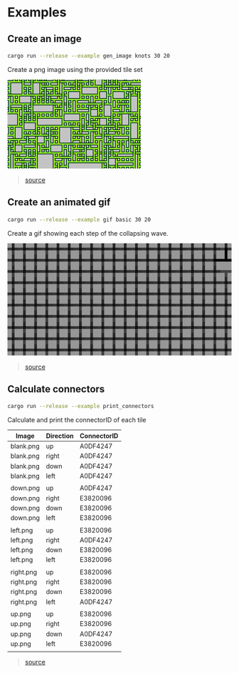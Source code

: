 # Examples

## Create an image

```sh
cargo run --release --example gen_image knots 30 20
```

Create a png image using the provided tile set

![](/examples/output.png)
> [source](/examples/gen_image.rs)

## Create an animated gif

```sh
cargo run --release --example gif basic 30 20
```

Create a gif showing each step of the collapsing wave.

![](/examples/output.gif)
> [source](/examples/gif.rs)

## Calculate connectors

```sh
cargo run --release --example print_connectors
```

Calculate and print the connectorID of each tile

| Image     | Direction | ConnectorID |
|-----------|-----------|-------------|
| blank.png | up        | A0DF4247    |
| blank.png | right     | A0DF4247    |
| blank.png | down      | A0DF4247    |
| blank.png | left      | A0DF4247    |
|           |           |             |
| down.png  | up        | A0DF4247    |
| down.png  | right     | E3820096    |
| down.png  | down      | E3820096    |
| down.png  | left      | E3820096    |
|           |           |             |
| left.png  | up        | E3820096    |
| left.png  | right     | A0DF4247    |
| left.png  | down      | E3820096    |
| left.png  | left      | E3820096    |
|           |           |             |
| right.png | up        | E3820096    |
| right.png | right     | E3820096    |
| right.png | down      | E3820096    |
| right.png | left      | A0DF4247    |
|           |           |             |
| up.png    | up        | E3820096    |
| up.png    | right     | E3820096    |
| up.png    | down      | A0DF4247    |
| up.png    | left      | E3820096    |
|           |           |             |
> [source](/examples/print_connectors.rs)
